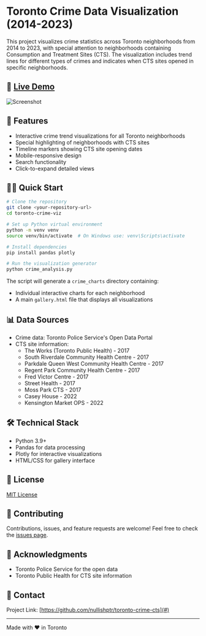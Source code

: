 # Toronto Crime Data Visualization (2014-2023)

This project visualizes crime statistics across Toronto neighborhoods from 2014 to 2023, with special attention to neighborhoods containing Consumption and Treatment Sites (CTS). The visualization includes trend lines for different types of crimes and indicates when CTS sites opened in specific neighborhoods.

## 🔗 [Live Demo](#) <!-- Add your GitHub Pages URL here once deployed -->

![Screenshot](crime_charts/placeholder.png) <!-- Consider adding a screenshot of your visualization -->

## 🎯 Features

- Interactive crime trend visualizations for all Toronto neighborhoods
- Special highlighting of neighborhoods with CTS sites
- Timeline markers showing CTS site opening dates
- Mobile-responsive design
- Search functionality
- Click-to-expand detailed views

## 🏃‍♂️ Quick Start

```bash
# Clone the repository
git clone <your-repository-url>
cd toronto-crime-viz

# Set up Python virtual environment
python -m venv venv
source venv/bin/activate  # On Windows use: venv\Scripts\activate

# Install dependencies
pip install pandas plotly

# Run the visualization generator
python crime_analysis.py
```

The script will generate a `crime_charts` directory containing:
- Individual interactive charts for each neighborhood
- A main `gallery.html` file that displays all visualizations

## 📊 Data Sources

- Crime data: Toronto Police Service's Open Data Portal
- CTS site information:
  - The Works (Toronto Public Health) - 2017
  - South Riverdale Community Health Centre - 2017
  - Parkdale Queen West Community Health Centre - 2017
  - Regent Park Community Health Centre - 2017
  - Fred Victor Centre - 2017
  - Street Health - 2017
  - Moss Park CTS - 2017
  - Casey House - 2022
  - Kensington Market OPS - 2022

## 🛠️ Technical Stack

- Python 3.9+
- Pandas for data processing
- Plotly for interactive visualizations
- HTML/CSS for gallery interface

## 📝 License

[MIT License](LICENSE)

## 🤝 Contributing

Contributions, issues, and feature requests are welcome! Feel free to check the [issues page](#).

## 🙏 Acknowledgments

- Toronto Police Service for the open data
- Toronto Public Health for CTS site information

## 📧 Contact


Project Link: [https://github.com/nullishptr/toronto-crime-cts](#)

---

Made with ❤️ in Toronto
